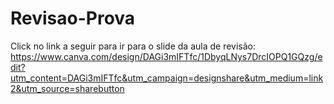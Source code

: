 # Revisao-Prova
Click no link a seguir para ir para o slide da aula de revisão: https://www.canva.com/design/DAGi3mIFTfc/1DbyqLNys7DrcIOPQ1GQzg/edit?utm_content=DAGi3mIFTfc&utm_campaign=designshare&utm_medium=link2&utm_source=sharebutton
